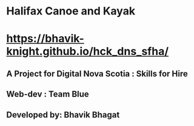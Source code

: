 # Halifax Canoe and Kayak
# https://bhavik-knight.github.io/hck_dns_sfha/

## A Project for Digital Nova Scotia : Skills for Hire
## Web-dev : Team Blue 

## Developed by: Bhavik Bhagat

